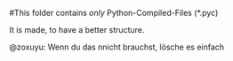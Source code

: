 #This folder contains *only* Python-Compiled-Files (*.pyc)

It is made, to have a better structure.

@zoxuyu: Wenn du das nnicht brauchst, lösche es einfach
